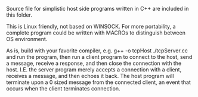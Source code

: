 Source file for simplistic host side programs written in C++ are included in this folder.

This is Linux friendly, not based on WINSOCK. For more portability, a complete program could be written with MACROs to distinguish between OS environment.

As is, build with your favorite compiler, e.g.
  g++ -o tcpHost ./tcpServer.cc
and run the program,
then run a client program to connect to the host, send a message, receive a response, and then close the connection with the host.
I.E. the server program merely accepts a connection with a client, receives a message, and then echoes it back.
  The host program will terminate upon a 0 sized message from the connected client, an event that occurs when the client terminates connection.
